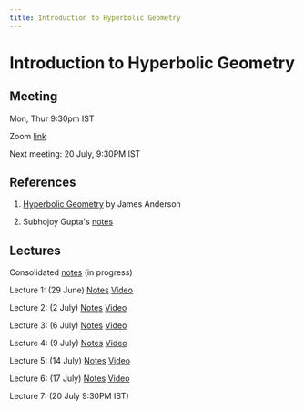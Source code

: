 ```yaml
---
title: Introduction to Hyperbolic Geometry
---
```


# Introduction to Hyperbolic Geometry

## Meeting

Mon, Thur 9:30pm IST

Zoom [link](https://illinois.zoom.us/j/91576658157?pwd=TEJFUFg5YnBYeDFxd2FIVGZXeXRJdz09)

Next meeting: 20 July, 9:30PM IST

## References

1. [Hyperbolic Geometry](https://www.springer.com/gp/book/9781447139874) by James Anderson

2. Subhojoy Gupta's [notes](pdf/inthypgeom.pdf)

## Lectures

Consolidated [notes](pdf/allnotes.pdf) (in progress)

Lecture 1: (29 June) [Notes](pdf/lec1.pdf) [Video](https://youtu.be/CjW7fPck8dI)

Lecture 2: (2 July) [Notes](pdf/lec2.pdf) [Video](https://youtu.be/C74-47VKP8M)

Lecture 3: (6 July) [Notes](pdf/lec3.pdf) [Video](https://youtu.be/aiv3PcubWUk)

Lecture 4: (9 July) [Notes](pdf/lec4.pdf) [Video](https://youtu.be/BKE6-oVZcM0)

Lecture 5: (14 July) [Notes](pdf/lec5.pdf) [Video](https://youtu.be/LhrlEXlv5a0)

Lecture 6: (17 July) [Notes](pdf/lec6.pdf) [Video](https://youtu.be/xLeyEYnHIN4)

Lecture 7: (20 July 9:30PM IST)
